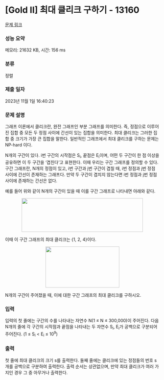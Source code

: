 # [Gold II] 최대 클리크 구하기 - 13160 

[문제 링크](https://www.acmicpc.net/problem/13160) 

### 성능 요약

메모리: 21632 KB, 시간: 156 ms

### 분류

정렬

### 제출 일자

2023년 11월 1일 16:40:23

### 문제 설명

<p>그래프 이론에서 클리크란, 완전 그래프인 부분 그래프를 의미한다. 즉, 정점으로 이루어진 집합 중 모든 두 정점 사이에 간선이 있는 집합을 의미한다. 최대 클리크는 그러한 집합 중 크기가 가장 큰 집합을 말한다. 일반적인 그래프에서 최대 클리크를 구하는 문제는 NP-hard 이다.</p>

<p>N개의 구간이 있다. i번 구간의 시작점은 S<sub>i</sub>, 끝점은 E<sub>i</sub>이며, 어떤 두 구간이 한 점 이상을 공유하면 이 두 구간을 ‘겹친다’고 표현한다. 이때 우리는 구간 그래프를 정의할 수 있다. 구간 그래프란, N개의 정점이 있고, i번 구간과 j번 구간이 겹칠 때, i번 정점과 j번 정점 사이에 간선이 존재하는 그래프다. 만약 두 구간이 겹치지 않는다면 i번 정점과 j번 정점 사이에 존재하는 간선은 없다.</p>

<p>예를 들어 위와 같이 N개의 구간이 있을 때 이를 구간 그래프로 나타내면 아래와 같다.</p>

<p style="text-align:center"><img alt="" src="https://onlinejudgeimages.s3-ap-northeast-1.amazonaws.com/problem/13160/1.png" style="height:110px; width:396px"></p>

<p>이때 이 구간 그래프의 최대 클리크는 {1, 2, 4}이다.</p>

<p style="text-align:center"><img alt="" src="https://upload.acmicpc.net/d51c0ffb-3c0e-494a-a829-47ca38f452dc/-/preview/" style="width: 241px; height: 134px;"></p>

<p>N개의 구간이 주어졌을 때, 이에 대한 구간 그래프의 최대 클리크를 구하시오.</p>

### 입력 

 <p>입력의 첫 줄에는 구간의 수를 나타내는 자연수 N(1 ≤ N ≤ 300,000)이 주어진다. 다음 N개의 줄에 각 구간의 시작점과 끝점을 나타내는 두 자연수 S<sub>i</sub>, E<sub>i</sub>가 공백으로 구분되어 주어진다. (1 ≤ S<sub>i</sub> < E<sub>i</sub> ≤ 10<sup>9</sup>)</p>

### 출력 

 <p>첫 줄에 최대 클리크의 크기 s를 출력한다. 둘째 줄에는 클리크에 있는 정점들의 번호 s개를 공백으로 구분하여 출력한다. 출력 순서는 상관없으며, 만약 최대 클리크가 여러 가지인 경우 그 중 아무거나 출력한다.</p>

